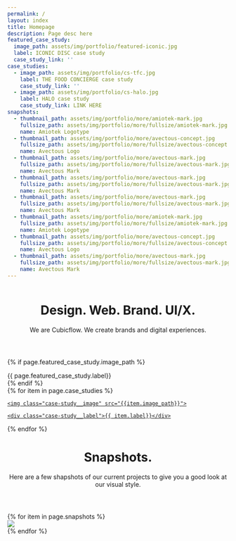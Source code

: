 ```yaml
---
permalink: /
layout: index
title: Homepage
description: Page desc here
featured_case_study:
  image_path: assets/img/portfolio/featured-iconic.jpg
  label: ICONIC DISC case study
  case_study_link: ''
case_studies:
  - image_path: assets/img/portfolio/cs-tfc.jpg
    label: THE FOOD CONCIERGE case study
    case_study_link: ''
  - image_path: assets/img/portfolio/cs-halo.jpg
    label: HALO case study
    case_study_link: LINK HERE
snapshots:
  - thumbnail_path: assets/img/portfolio/more/amiotek-mark.jpg
    fullsize_path: assets/img/portfolio/more/fullsize/amiotek-mark.jpg
    name: Amiotek Logotype
  - thumbnail_path: assets/img/portfolio/more/avectous-concept.jpg
    fullsize_path: assets/img/portfolio/more/fullsize/avectous-concept.jpg
    name: Avectous Logo
  - thumbnail_path: assets/img/portfolio/more/avectous-mark.jpg
    fullsize_path: assets/img/portfolio/more/fullsize/avectous-mark.jpg
    name: Avectous Mark
  - thumbnail_path: assets/img/portfolio/more/avectous-mark.jpg
    fullsize_path: assets/img/portfolio/more/fullsize/avectous-mark.jpg
    name: Avectous Mark
  - thumbnail_path: assets/img/portfolio/more/avectous-mark.jpg
    fullsize_path: assets/img/portfolio/more/fullsize/avectous-mark.jpg
    name: Avectous Mark
  - thumbnail_path: assets/img/portfolio/more/amiotek-mark.jpg
    fullsize_path: assets/img/portfolio/more/fullsize/amiotek-mark.jpg
    name: Amiotek Logotype
  - thumbnail_path: assets/img/portfolio/more/avectous-concept.jpg
    fullsize_path: assets/img/portfolio/more/fullsize/avectous-concept.jpg
    name: Avectous Logo
  - thumbnail_path: assets/img/portfolio/more/avectous-mark.jpg
    fullsize_path: assets/img/portfolio/more/fullsize/avectous-mark.jpg
    name: Avectous Mark
---
```


<div class="modal" id="cf-gallery-modal">

  <img id="cf-gallery-modal-img">

  <div class="modal__preloader">
  </div>

</div>





<header class="header header--dark">
  <h1>Design. Web. Brand. UI/X.</h1>
  <span class="subheading">
    We are Cubicflow. We create brands and digital experiences.
  </span>
</header>

{% if page.featured_case_study.image_path %}
<div class="featured-case-study">

  <div class="featured-case-study__image cf-responsive" style="background-image: url({{page.featured_case_study.image_path}})">
  </div>

  <div class="case-study__label">{{ page.featured_case_study.label}}</div>
</div>
{% endif %}


<div class="case-study-grid">
  {% for item in page.case_studies %}
  <a href="{{item.case_study_link}}" class="case-study">

    <img class="case-study__image" src="{{item.image_path}}">

    <div class="case-study__label">{{ item.label}}</div>
  </a>
  {% endfor %}
</div>


<header class="header header--dark">
  <h1>Snapshots.</h1>
  <span class="subheading">
  Here are a few shapshots of our current projects to give you a good look at our visual style.
  </span>
</header>


<div class="shapshots-grid">
  {% for item in page.snapshots %}
  <a data-fullsize="{{item.fullsize_path}}" class="shapshots-grid__snapshot">
    <div class="shapshots-grid__snapshot__overflow">
      <img src="{{item.thumbnail_path}}">
    </div>
  </a>
  {% endfor %}
</div>
